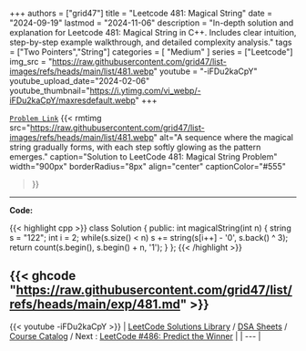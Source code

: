 
+++
authors = ["grid47"]
title = "Leetcode 481: Magical String"
date = "2024-09-19"
lastmod = "2024-11-06"
description = "In-depth solution and explanation for Leetcode 481: Magical String in C++. Includes clear intuition, step-by-step example walkthrough, and detailed complexity analysis."
tags = ["Two Pointers","String"]
categories = [
    "Medium"
]
series = ["Leetcode"]
img_src = "https://raw.githubusercontent.com/grid47/list-images/refs/heads/main/list/481.webp"
youtube = "-iFDu2kaCpY"
youtube_upload_date="2024-02-06"
youtube_thumbnail="https://i.ytimg.com/vi_webp/-iFDu2kaCpY/maxresdefault.webp"
+++



[`Problem Link`](https://leetcode.com/problems/magical-string/description/)
{{< rmtimg 
    src="https://raw.githubusercontent.com/grid47/list-images/refs/heads/main/list/481.webp" 
    alt="A sequence where the magical string gradually forms, with each step softly glowing as the pattern emerges."
    caption="Solution to LeetCode 481: Magical String Problem"
    width="900px"
    borderRadius="8px"
    align="center" 
    captionColor="#555"
>}}
---
**Code:**

{{< highlight cpp >}}
class Solution {
public:
    int magicalString(int n) {
        string s = "122";
        int i = 2;
        while(s.size() < n)
        s += string(s[i++] - '0', s.back() ^ 3);
        return count(s.begin(), s.begin() + n, '1');
    }
};
{{< /highlight >}}

{{< ghcode "https://raw.githubusercontent.com/grid47/list/refs/heads/main/exp/481.md" >}}
---
{{< youtube -iFDu2kaCpY >}}
| [LeetCode Solutions Library](https://grid47.xyz/leetcode/) / [DSA Sheets](https://grid47.xyz/sheets/) / [Course Catalog](https://grid47.xyz/courses/) / Next : [LeetCode #486: Predict the Winner](https://grid47.xyz/leetcode/solution-486-predict-the-winner/) |
| --- |
